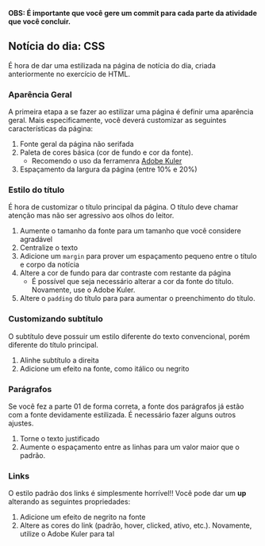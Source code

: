 
**OBS: É importante que você gere um commit para cada parte da atividade que você concluir.**

## Notícia do dia: CSS

É hora de dar uma estilizada na página de notícia do dia, criada anteriormente no exercício de HTML.

### Aparência Geral

A primeira etapa a se fazer ao estilizar uma página é definir uma aparência geral. Mais especificamente, você deverá customizar as seguintes características da página:

1. Fonte geral da página não serifada
2. Paleta de cores básica (cor de fundo e cor da fonte).
    * Recomendo o uso da ferramenra [Adobe Kuler](https://color.adobe.com)
3. Espaçamento da largura da página (entre 10% e 20%)


### Estilo do título

É hora de customizar o título principal da página. O título deve chamar atenção mas não ser agressivo aos olhos do leitor.

1. Aumente o tamanho da fonte para um tamanho que você considere agradável
2. Centralize o texto
3. Adicione um `margin` para prover um espaçamento pequeno entre o título e corpo da notícia
4. Altere a cor de fundo para dar contraste com restante da página
    * É possível que seja necessário alterar a cor da fonte do título. Novamente, use o Adobe Kuler.
5. Altere o `padding` do título para para aumentar o preenchimento do título.

### Customizando subtítulo

O subtítulo deve possuir um estilo diferente do texto convencional, porém diferente do título principal.

1. Alinhe subtítulo a direita
2. Adicione um efeito na fonte, como itálico ou negrito

### Parágrafos

Se você fez a parte 01 de forma correta, a fonte dos parágrafos já estão com a fonte devidamente estilizada. É necessário fazer alguns outros ajustes.

1. Torne o texto justificado
2. Aumente o espaçamento entre as linhas para um valor maior que o padrão.


### Links

O estilo padrão dos links é simplesmente horrível!! Você pode dar um **up** alterando as seguintes propriedades:

1. Adicione um efeito de negrito na fonte
2. Altere as cores do link (padrão, hover, clicked, ativo, etc.). Novamente, utilize o Adobe Kuler para tal


